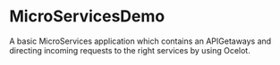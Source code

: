 # MicroServicesDemo
A basic MicroServices application which contains an APIGetaways and directing incoming requests to the right services by using Ocelot.
